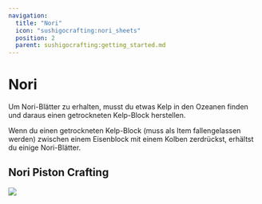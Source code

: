 ```yaml
---
navigation:
  title: "Nori"
  icon: "sushigocrafting:nori_sheets"
  position: 2
  parent: sushigocrafting:getting_started.md
---
```


# Nori

Um Nori-Blätter zu erhalten, musst du etwas Kelp in den Ozeanen finden und daraus einen getrockneten Kelp-Block herstellen. 

Wenn du einen getrockneten Kelp-Block (muss als Item fallengelassen werden) zwischen einem Eisenblock mit einem Kolben zerdrückst, erhältst du einige Nori-Blätter.

## Nori Piston Crafting



![](nori.png)

